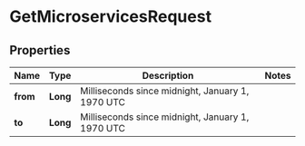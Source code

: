 

# GetMicroservicesRequest


## Properties

| Name | Type | Description | Notes |
|------------ | ------------- | ------------- | -------------|
|**from** | **Long** | Milliseconds since midnight, January 1, 1970 UTC |  |
|**to** | **Long** | Milliseconds since midnight, January 1, 1970 UTC |  |



